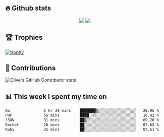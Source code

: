## &#128293; Github stats

<!-- GitHub Readme Streak Stats - https://github.com/DenverCoder1/github-readme-streak-stats -->
<p align="center">

<picture>
  <source 
    srcset="https://github-readme-stats.vercel.app/api?username=clivewalkden&count_private=true&show_icons=true&theme=darcula"
    media="(prefers-color-scheme: dark)"
  />
  <source
    srcset="https://github-readme-stats.vercel.app/api?username=clivewalkden&count_private=true&show_icons=true&theme=calm"
    media="(prefers-color-scheme: light), (prefers-color-scheme: no-preference)"
  />
  <img src="https://github-readme-stats.vercel.app/api?username=clivewalkden&count_private=true&show_icons=true&theme=darcula" />
</picture>

<a href="https://git.io/streak-stats" target="_blank">
  <img src="http://github-readme-streak-stats.herokuapp.com?user=clivewalkden&theme=darcula&date_format=j%20M%5B%20Y%5D" />
</a>

</p>

## &#127942; Trophies
[![trophy](https://github-profile-trophy.vercel.app/?username=clivewalkden&theme=onedark)](https://github.com/clivewalkden/github-profile-trophy)

## &#129309; Contributions
![Clive's GitHub Contributor stats](https://github-contributor-stats.vercel.app/api?username=clivewalkden)

## &#128202; This week I spent my time on
<!--START_SECTION:waka-->

```txt
Go               1 hr 39 mins    ███████▒░░░░░░░░░░░░░░░░░   28.95 %
PHP              56 mins         ████░░░░░░░░░░░░░░░░░░░░░   16.42 %
JSON             31 mins         ██▒░░░░░░░░░░░░░░░░░░░░░░   09.20 %
Docker           26 mins         ██░░░░░░░░░░░░░░░░░░░░░░░   07.62 %
Ruby             25 mins         ██░░░░░░░░░░░░░░░░░░░░░░░   07.51 %
```

<!--END_SECTION:waka-->
